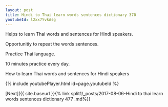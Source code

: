 ```yaml
---
layout: post
title: Hindi to Thai learn words sentences dictionary 370 
youtubeId: l2xx7YvkAsg
---
```

 
 
Helps to learn Thai words and sentences for Hindi speakers.

Opportunitiy to repeat the words sentences. 

Practice Thai language. 
 
10 minutes practice every day. 
 
How to learn Thai words and sentences for Hindi speakers 
 
{% include youtubePlayer.html id=page.youtubeId %}
 
 
[Next]({{ site.baseurl }}{% link  split1/_posts/2017-08-06-Hindi to thai learn words sentences dictionary 477 .md%})
 
